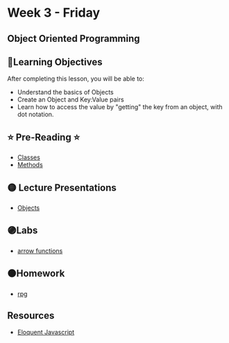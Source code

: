 # Week 3 - Friday

## Object Oriented Programming

## 📍Learning Objectives
After completing this lesson, you will be able to:

- Understand the basics of Objects
- Create an Object and Key:Value pairs
- Learn how to access the value by "getting" the key from an object, with dot notation.


## ⭐️ Pre-Reading ⭐️
- [Classes](https://digitalcrafts.instructure.com/courses/252/pages/reading-object-oriented-programming-classes)
- [Methods](https://digitalcrafts.instructure.com/courses/252/pages/reading-object-oriented-programming-methods)

<!-- ## 📍Agenda -->

## 🟡 Lecture Presentations
- [Objects](https://dc-web2.onrender.com/p2/Javascript/ObjectOrientedProgramming.html#1)

## 🟣Labs 
- [arrow functions](https://github.com/veros-labs/js-convert-2-arrow-functions)



## 🟠Homework
- [rpg](https://github.com/DigitalCraftsStudents/js-hw-oop-rpg)


<!-- ## ✔️Todo Checklist
- [ ]

## 🔶Vocabulary

## 🔷Test Your knowledge -->

## Resources 
- [Eloquent Javascript](https://eloquentjavascript.net/)



